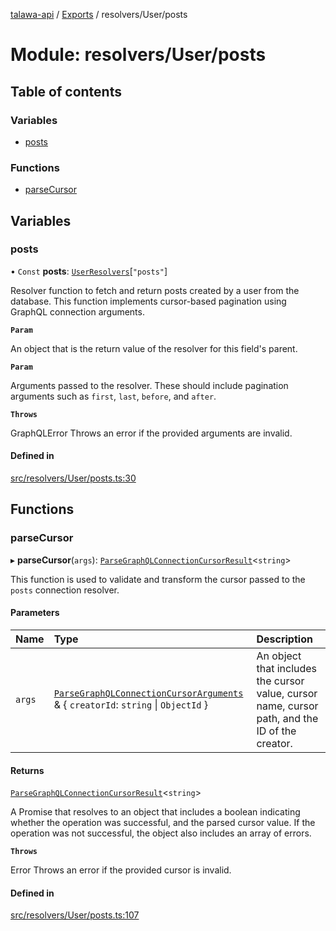 [talawa-api](../README.md) / [Exports](../modules.md) / resolvers/User/posts

# Module: resolvers/User/posts

## Table of contents

### Variables

- [posts](resolvers_User_posts.md#posts)

### Functions

- [parseCursor](resolvers_User_posts.md#parsecursor)

## Variables

### posts

• `Const` **posts**: [`UserResolvers`](types_generatedGraphQLTypes.md#userresolvers)[``"posts"``]

Resolver function to fetch and return posts created by a user from the database.
This function implements cursor-based pagination using GraphQL connection arguments.

**`Param`**

An object that is the return value of the resolver for this field's parent.

**`Param`**

Arguments passed to the resolver. These should include pagination arguments such as `first`, `last`, `before`, and `after`.

**`Throws`**

GraphQLError Throws an error if the provided arguments are invalid.

#### Defined in

[src/resolvers/User/posts.ts:30](https://github.com/PalisadoesFoundation/talawa-api/blob/0deccac/src/resolvers/User/posts.ts#L30)

## Functions

### parseCursor

▸ **parseCursor**(`args`): [`ParseGraphQLConnectionCursorResult`](utilities_graphQLConnection_parseGraphQLConnectionArguments.md#parsegraphqlconnectioncursorresult)\<`string`\>

This function is used to validate and transform the cursor passed to the `posts` connection resolver.

#### Parameters

| Name | Type | Description |
| :------ | :------ | :------ |
| `args` | [`ParseGraphQLConnectionCursorArguments`](utilities_graphQLConnection_parseGraphQLConnectionArguments.md#parsegraphqlconnectioncursorarguments) & \{ `creatorId`: `string` \| `ObjectId`  \} | An object that includes the cursor value, cursor name, cursor path, and the ID of the creator. |

#### Returns

[`ParseGraphQLConnectionCursorResult`](utilities_graphQLConnection_parseGraphQLConnectionArguments.md#parsegraphqlconnectioncursorresult)\<`string`\>

A Promise that resolves to an object that includes a boolean indicating whether the operation was successful, and the parsed cursor value. If the operation was not successful, the object also includes an array of errors.

**`Throws`**

Error Throws an error if the provided cursor is invalid.

#### Defined in

[src/resolvers/User/posts.ts:107](https://github.com/PalisadoesFoundation/talawa-api/blob/0deccac/src/resolvers/User/posts.ts#L107)
